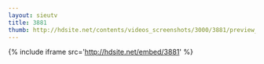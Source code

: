 ```yaml
---
layout: sieutv
title: 3881
thumb: http://hdsite.net/contents/videos_screenshots/3000/3881/preview_360p.mp4.jpg
---
```

{% include iframe src='http://hdsite.net/embed/3881' %}
 
